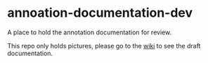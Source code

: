 # annoation-documentation-dev
A place to hold the annotation documentation for review.

This repo only holds pictures, please go to the [wiki](https://github.com/TimothyTickle/annotation-documentation-dev/wiki) to see the draft documentation.
